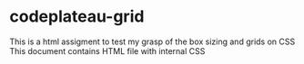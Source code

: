 # codeplateau-grid

This is a html assigment to test my grasp of the box sizing and grids on CSS
This document contains HTML file with internal CSS
